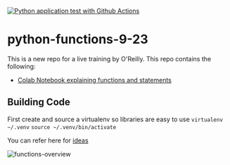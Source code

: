 [![Python application test with Github Actions](https://github.com/noahgift/python-functions-9-23/actions/workflows/main.yml/badge.svg)](https://github.com/noahgift/python-functions-9-23/actions/workflows/main.yml)

# python-functions-9-23
This is a new repo for a live training by O'Reilly.
This repo contains the following:

* [Colab Notebook explaining functions and statements](https://github.com/noahgift/python-functions-9-23/blob/main/statements.ipynb)

## Building Code

First create and source a virtualenv so libraries are easy to use
`virtualenv ~/.venv`
`source ~/.venv/bin/activate`

You can refer here for [ideas](https://github.com/noahgift/function-bike-rider)


![functions-overview](https://user-images.githubusercontent.com/58792/132020390-db239278-a9a6-4791-9321-32077d7a5024.png)


